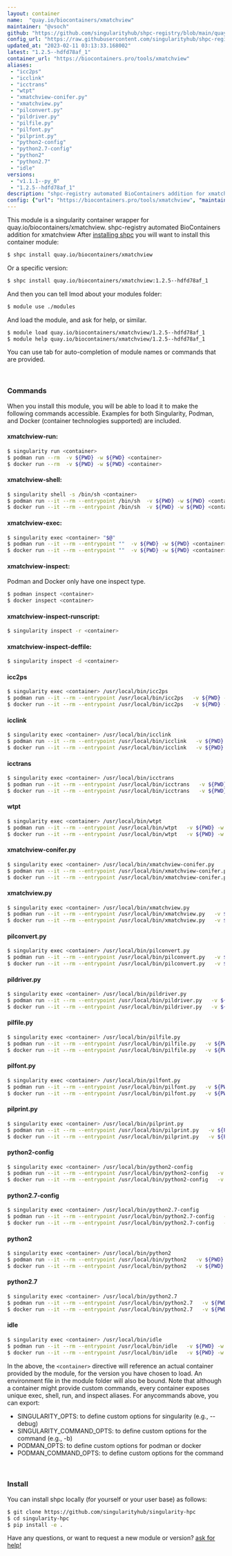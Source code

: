 ```yaml
---
layout: container
name:  "quay.io/biocontainers/xmatchview"
maintainer: "@vsoch"
github: "https://github.com/singularityhub/shpc-registry/blob/main/quay.io/biocontainers/xmatchview/container.yaml"
config_url: "https://raw.githubusercontent.com/singularityhub/shpc-registry/main/quay.io/biocontainers/xmatchview/container.yaml"
updated_at: "2023-02-11 03:13:33.168002"
latest: "1.2.5--hdfd78af_1"
container_url: "https://biocontainers.pro/tools/xmatchview"
aliases:
 - "icc2ps"
 - "icclink"
 - "icctrans"
 - "wtpt"
 - "xmatchview-conifer.py"
 - "xmatchview.py"
 - "pilconvert.py"
 - "pildriver.py"
 - "pilfile.py"
 - "pilfont.py"
 - "pilprint.py"
 - "python2-config"
 - "python2.7-config"
 - "python2"
 - "python2.7"
 - "idle"
versions:
 - "v1.1.1--py_0"
 - "1.2.5--hdfd78af_1"
description: "shpc-registry automated BioContainers addition for xmatchview"
config: {"url": "https://biocontainers.pro/tools/xmatchview", "maintainer": "@vsoch", "description": "shpc-registry automated BioContainers addition for xmatchview", "latest": {"1.2.5--hdfd78af_1": "sha256:b2b5d13863d1e7636a0d02d19cd351e6bb9de99c96448d9d67bc633df1f3e598"}, "tags": {"v1.1.1--py_0": "sha256:0dbeca3b652e659af168e3fb16c9d4d3dc3311d018cdbb71505f43fbad69364e", "1.2.5--hdfd78af_1": "sha256:b2b5d13863d1e7636a0d02d19cd351e6bb9de99c96448d9d67bc633df1f3e598"}, "docker": "quay.io/biocontainers/xmatchview", "aliases": {"icc2ps": "/usr/local/bin/icc2ps", "icclink": "/usr/local/bin/icclink", "icctrans": "/usr/local/bin/icctrans", "wtpt": "/usr/local/bin/wtpt", "xmatchview-conifer.py": "/usr/local/bin/xmatchview-conifer.py", "xmatchview.py": "/usr/local/bin/xmatchview.py", "pilconvert.py": "/usr/local/bin/pilconvert.py", "pildriver.py": "/usr/local/bin/pildriver.py", "pilfile.py": "/usr/local/bin/pilfile.py", "pilfont.py": "/usr/local/bin/pilfont.py", "pilprint.py": "/usr/local/bin/pilprint.py", "python2-config": "/usr/local/bin/python2-config", "python2.7-config": "/usr/local/bin/python2.7-config", "python2": "/usr/local/bin/python2", "python2.7": "/usr/local/bin/python2.7", "idle": "/usr/local/bin/idle"}}
---
```


This module is a singularity container wrapper for quay.io/biocontainers/xmatchview.
shpc-registry automated BioContainers addition for xmatchview
After [installing shpc](#install) you will want to install this container module:


```bash
$ shpc install quay.io/biocontainers/xmatchview
```

Or a specific version:

```bash
$ shpc install quay.io/biocontainers/xmatchview:1.2.5--hdfd78af_1
```

And then you can tell lmod about your modules folder:

```bash
$ module use ./modules
```

And load the module, and ask for help, or similar.

```bash
$ module load quay.io/biocontainers/xmatchview/1.2.5--hdfd78af_1
$ module help quay.io/biocontainers/xmatchview/1.2.5--hdfd78af_1
```

You can use tab for auto-completion of module names or commands that are provided.

<br>

### Commands

When you install this module, you will be able to load it to make the following commands accessible.
Examples for both Singularity, Podman, and Docker (container technologies supported) are included.

#### xmatchview-run:

```bash
$ singularity run <container>
$ podman run --rm  -v ${PWD} -w ${PWD} <container>
$ docker run --rm  -v ${PWD} -w ${PWD} <container>
```

#### xmatchview-shell:

```bash
$ singularity shell -s /bin/sh <container>
$ podman run --it --rm --entrypoint /bin/sh  -v ${PWD} -w ${PWD} <container>
$ docker run --it --rm --entrypoint /bin/sh  -v ${PWD} -w ${PWD} <container>
```

#### xmatchview-exec:

```bash
$ singularity exec <container> "$@"
$ podman run --it --rm --entrypoint ""  -v ${PWD} -w ${PWD} <container> "$@"
$ docker run --it --rm --entrypoint ""  -v ${PWD} -w ${PWD} <container> "$@"
```

#### xmatchview-inspect:

Podman and Docker only have one inspect type.

```bash
$ podman inspect <container>
$ docker inspect <container>
```

#### xmatchview-inspect-runscript:

```bash
$ singularity inspect -r <container>
```

#### xmatchview-inspect-deffile:

```bash
$ singularity inspect -d <container>
```


#### icc2ps

```bash
$ singularity exec <container> /usr/local/bin/icc2ps
$ podman run --it --rm --entrypoint /usr/local/bin/icc2ps   -v ${PWD} -w ${PWD} <container> -c " $@"
$ docker run --it --rm --entrypoint /usr/local/bin/icc2ps   -v ${PWD} -w ${PWD} <container> -c " $@"
```


#### icclink

```bash
$ singularity exec <container> /usr/local/bin/icclink
$ podman run --it --rm --entrypoint /usr/local/bin/icclink   -v ${PWD} -w ${PWD} <container> -c " $@"
$ docker run --it --rm --entrypoint /usr/local/bin/icclink   -v ${PWD} -w ${PWD} <container> -c " $@"
```


#### icctrans

```bash
$ singularity exec <container> /usr/local/bin/icctrans
$ podman run --it --rm --entrypoint /usr/local/bin/icctrans   -v ${PWD} -w ${PWD} <container> -c " $@"
$ docker run --it --rm --entrypoint /usr/local/bin/icctrans   -v ${PWD} -w ${PWD} <container> -c " $@"
```


#### wtpt

```bash
$ singularity exec <container> /usr/local/bin/wtpt
$ podman run --it --rm --entrypoint /usr/local/bin/wtpt   -v ${PWD} -w ${PWD} <container> -c " $@"
$ docker run --it --rm --entrypoint /usr/local/bin/wtpt   -v ${PWD} -w ${PWD} <container> -c " $@"
```


#### xmatchview-conifer.py

```bash
$ singularity exec <container> /usr/local/bin/xmatchview-conifer.py
$ podman run --it --rm --entrypoint /usr/local/bin/xmatchview-conifer.py   -v ${PWD} -w ${PWD} <container> -c " $@"
$ docker run --it --rm --entrypoint /usr/local/bin/xmatchview-conifer.py   -v ${PWD} -w ${PWD} <container> -c " $@"
```


#### xmatchview.py

```bash
$ singularity exec <container> /usr/local/bin/xmatchview.py
$ podman run --it --rm --entrypoint /usr/local/bin/xmatchview.py   -v ${PWD} -w ${PWD} <container> -c " $@"
$ docker run --it --rm --entrypoint /usr/local/bin/xmatchview.py   -v ${PWD} -w ${PWD} <container> -c " $@"
```


#### pilconvert.py

```bash
$ singularity exec <container> /usr/local/bin/pilconvert.py
$ podman run --it --rm --entrypoint /usr/local/bin/pilconvert.py   -v ${PWD} -w ${PWD} <container> -c " $@"
$ docker run --it --rm --entrypoint /usr/local/bin/pilconvert.py   -v ${PWD} -w ${PWD} <container> -c " $@"
```


#### pildriver.py

```bash
$ singularity exec <container> /usr/local/bin/pildriver.py
$ podman run --it --rm --entrypoint /usr/local/bin/pildriver.py   -v ${PWD} -w ${PWD} <container> -c " $@"
$ docker run --it --rm --entrypoint /usr/local/bin/pildriver.py   -v ${PWD} -w ${PWD} <container> -c " $@"
```


#### pilfile.py

```bash
$ singularity exec <container> /usr/local/bin/pilfile.py
$ podman run --it --rm --entrypoint /usr/local/bin/pilfile.py   -v ${PWD} -w ${PWD} <container> -c " $@"
$ docker run --it --rm --entrypoint /usr/local/bin/pilfile.py   -v ${PWD} -w ${PWD} <container> -c " $@"
```


#### pilfont.py

```bash
$ singularity exec <container> /usr/local/bin/pilfont.py
$ podman run --it --rm --entrypoint /usr/local/bin/pilfont.py   -v ${PWD} -w ${PWD} <container> -c " $@"
$ docker run --it --rm --entrypoint /usr/local/bin/pilfont.py   -v ${PWD} -w ${PWD} <container> -c " $@"
```


#### pilprint.py

```bash
$ singularity exec <container> /usr/local/bin/pilprint.py
$ podman run --it --rm --entrypoint /usr/local/bin/pilprint.py   -v ${PWD} -w ${PWD} <container> -c " $@"
$ docker run --it --rm --entrypoint /usr/local/bin/pilprint.py   -v ${PWD} -w ${PWD} <container> -c " $@"
```


#### python2-config

```bash
$ singularity exec <container> /usr/local/bin/python2-config
$ podman run --it --rm --entrypoint /usr/local/bin/python2-config   -v ${PWD} -w ${PWD} <container> -c " $@"
$ docker run --it --rm --entrypoint /usr/local/bin/python2-config   -v ${PWD} -w ${PWD} <container> -c " $@"
```


#### python2.7-config

```bash
$ singularity exec <container> /usr/local/bin/python2.7-config
$ podman run --it --rm --entrypoint /usr/local/bin/python2.7-config   -v ${PWD} -w ${PWD} <container> -c " $@"
$ docker run --it --rm --entrypoint /usr/local/bin/python2.7-config   -v ${PWD} -w ${PWD} <container> -c " $@"
```


#### python2

```bash
$ singularity exec <container> /usr/local/bin/python2
$ podman run --it --rm --entrypoint /usr/local/bin/python2   -v ${PWD} -w ${PWD} <container> -c " $@"
$ docker run --it --rm --entrypoint /usr/local/bin/python2   -v ${PWD} -w ${PWD} <container> -c " $@"
```


#### python2.7

```bash
$ singularity exec <container> /usr/local/bin/python2.7
$ podman run --it --rm --entrypoint /usr/local/bin/python2.7   -v ${PWD} -w ${PWD} <container> -c " $@"
$ docker run --it --rm --entrypoint /usr/local/bin/python2.7   -v ${PWD} -w ${PWD} <container> -c " $@"
```


#### idle

```bash
$ singularity exec <container> /usr/local/bin/idle
$ podman run --it --rm --entrypoint /usr/local/bin/idle   -v ${PWD} -w ${PWD} <container> -c " $@"
$ docker run --it --rm --entrypoint /usr/local/bin/idle   -v ${PWD} -w ${PWD} <container> -c " $@"
```



In the above, the `<container>` directive will reference an actual container provided
by the module, for the version you have chosen to load. An environment file in the
module folder will also be bound. Note that although a container
might provide custom commands, every container exposes unique exec, shell, run, and
inspect aliases. For anycommands above, you can export:

 - SINGULARITY_OPTS: to define custom options for singularity (e.g., --debug)
 - SINGULARITY_COMMAND_OPTS: to define custom options for the command (e.g., -b)
 - PODMAN_OPTS: to define custom options for podman or docker
 - PODMAN_COMMAND_OPTS: to define custom options for the command

<br>

### Install

You can install shpc locally (for yourself or your user base) as follows:

```bash
$ git clone https://github.com/singularityhub/singularity-hpc
$ cd singularity-hpc
$ pip install -e .
```

Have any questions, or want to request a new module or version? [ask for help!](https://github.com/singularityhub/singularity-hpc/issues)